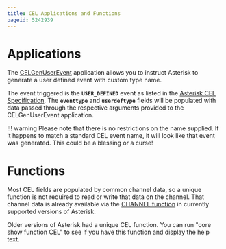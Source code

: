 ```yaml
---
title: CEL Applications and Functions
pageid: 5242939
---
```


Applications
============

The [CELGenUserEvent](/Latest_API/API_Documentation/Dialplan_Applications/CELGenUserEvent) application allows you to instruct Asterisk to generate a user defined event with custom type name.

The event triggered is the **`USER_DEFINED`** event as listed in the [Asterisk CEL Specification](../CEL-Specification). The **`eventtype`** and **`userdeftype`** fields will be populated with data passed through the respective arguments provided to the CELGenUserEvent application.

!!! warning 
    Please note that there is no restrictions on the name supplied. If it happens to match a standard CEL event name, it will look like that event was generated. This could be a blessing or a curse!

      
[//]: # (end-warning)





Functions
=========

Most CEL fields are populated by common channel data, so a unique function is not required to read or write that data on the channel. That channel data is already available via the [CHANNEL function](/Latest_API/API_Documentation/Dialplan_Functions/CHANNEL) in currently supported versions of Asterisk.

Older versions of Asterisk had a unique CEL function. You can run "core show function CEL" to see if you have this function and display the help text.



